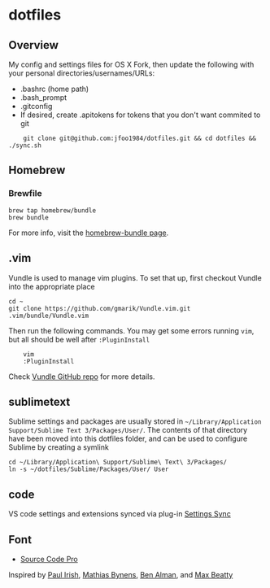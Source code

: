 # dotfiles
## Overview
My config and settings files for OS X
Fork, then update the following with your personal directories/usernames/URLs:
* .bashrc (home path)
* .bash_prompt
* .gitconfig
* If desired, create .apitokens for tokens that you don't want commited to git
```
    git clone git@github.com:jfoo1984/dotfiles.git && cd dotfiles && ./sync.sh
```
## Homebrew
### Brewfile
```
brew tap homebrew/bundle
brew bundle
```
For more info, visit the [homebrew-bundle page](https://github.com/Homebrew/homebrew-bundle).
## .vim 
Vundle is used to manage vim plugins.  To set that up, first checkout Vundle into the appropriate place
```
cd ~
git clone https://github.com/gmarik/Vundle.vim.git .vim/bundle/Vundle.vim
```
Then run the following commands.  You may get some errors running `vim`, but all should be well after `:PluginInstall`
```
    vim
    :PluginInstall
```
Check [Vundle GitHub repo](https://github.com/VundleVim/Vundle.vim) for more details.

## sublimetext
Sublime settings and packages are usually stored in `~/Library/Application Support/Sublime Text 3/Packages/User/`.  The contents of that directory have been moved into this dotfiles folder, and can be used to configure Sublime by creating a symlink
```
cd ~/Library/Application\ Support/Sublime\ Text\ 3/Packages/
ln -s ~/dotfiles/Sublime/Packages/User/ User
```

## code
VS code settings and extensions synced via plug-in [Settings Sync](https://marketplace.visualstudio.com/items?itemName=Shan.code-settings-sync)


## Font
* [Source Code Pro](https://github.com/adobe-fonts/source-code-pro)

Inspired by [Paul Irish](https://github.com/paulirish/dotfiles), [Mathias Bynens](https://github.com/mathiasbynens/dotfiles/), [Ben Alman](https://github.com/cowboy/dotfiles), and [Max Beatty](https://github.com/maxbeatty/dotfiles)
